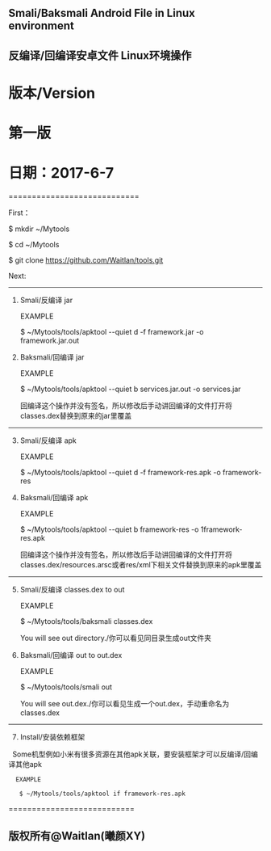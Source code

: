 ## Smali/Baksmali Android File in Linux environment
  
反编译/回编译安卓文件 Linux环境操作
----------------------------
# 版本/Version

# 第一版

# 日期：2017-6-7
============================

First：

   $ mkdir ~/Mytools

   $ cd ~/Mytools
   
   $ git clone https://github.com/Waitlan/tools.git

Next:

----------------------------
1. Smali/反编译 jar
   
   EXAMPLE

   $ ~/Mytools/tools/apktool --quiet d -f framework.jar -o framework.jar.out

2. Baksmali/回编译 jar

   EXAMPLE
 
   $ ~/Mytools/tools/apktool --quiet b services.jar.out -o services.jar
   
   回编译这个操作并没有签名，所以修改后手动讲回编译的文件打开将classes.dex替换到原来的jar里覆盖
----------------------------
3. Smali/反编译 apk
   
   EXAMPLE

   $ ~/Mytools/tools/apktool --quiet d -f framework-res.apk -o framework-res

4. Baksmali/回编译 apk

   EXAMPLE
 
   $ ~/Mytools/tools/apktool --quiet b framework-res -o 1framework-res.apk

   回编译这个操作并没有签名，所以修改后手动讲回编译的文件打开将classes.dex/resources.arsc或者res/xml下相关文件替换到原来的apk里覆盖
----------------------------
5. Smali/反编译 classes.dex to out

   EXAMPLE

   $ ~/Mytools/tools/baksmali classes.dex
   
   You will see out directory./你可以看见同目录生成out文件夹

6. Baksmali/回编译 out to out.dex

   EXAMPLE

   $ ~/Mytools/tools/smali out
   
   You will see out.dex./你可以看见生成一个out.dex，手动重命名为classes.dex
----------------------------
7. Install/安装依赖框架
   
     Some机型例如小米有很多资源在其他apk关联，要安装框架才可以反编译/回编译其他apk

      EXAMPLE

       $ ~/Mytools/tools/apktool if framework-res.apk
   
===========================

## 版权所有@Waitlan(曦颜XY)
